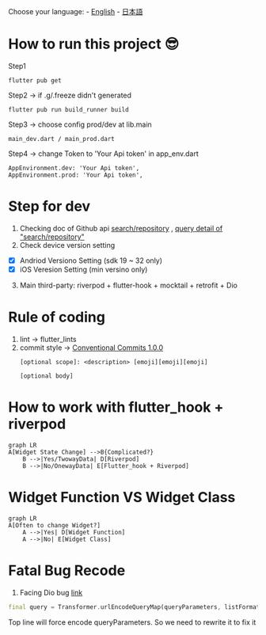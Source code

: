 Choose your language: - [English](./en/README.md) - [日本語](./jp/README.md)

# How to run this project :sunglasses:
Step1
```
flutter pub get
```
Step2 -> if .g/.freeze didn't generated
```
flutter pub run build_runner build 
```
Step3 -> choose config prod/dev at lib.main
```
main_dev.dart / main_prod.dart
```
Step4 -> change Token to 'Your Api token' in app_env.dart
```
AppEnvironment.dev: 'Your Api token',
AppEnvironment.prod: 'Your Api token',
```

# Step for dev
1. Checking doc of Github api [search/repository](https://docs.github.com/en/rest/search/search?apiVersion=2022-11-28#search-repositories) , [query detail of "search/repository"](https://docs.github.com/en/search-github/searching-on-github/searching-for-repositories)
2. Check device version setting
- [X] Andriod Versiono Setting (sdk 19 ~ 32 only)
- [X] iOS Veresion Setting (min versino only)

3. Main third-party: riverpod + flutter-hook + mocktail + retrofit + Dio

# Rule of coding

1. lint -> flutter_lints
2. commit style -> [Conventional Commits 1.0.0](https://www.conventionalcommits.org/en/v1.0.0/)
   ```
   [optional scope]: <description> [emoji][emoji][emoji]

   [optional body]
   ```

# How to work with flutter_hook + riverpod

```mermaid
graph LR
A[Widget State Change] -->B{Complicated?}
    B -->|Yes/TwowayData| D[Riverpod]
    B -->|No/OnewayData| E[Flutter_hook + Riverpod]
```

# Widget Function VS Widget Class
```mermaid
graph LR
A[Often to change Widget?] 
    A -->|Yes| D[Widget Function]
    A -->|No| E[Widget Class]
``` 

# Fatal Bug Recode
1. Facing Dio bug [link](https://pub.dev/documentation/dio/latest/dio/RequestOptions/uri.html)
```dart
final query = Transformer.urlEncodeQueryMap(queryParameters, listFormat);
```
Top line will force encode queryParameters. So we need to rewrite it to fix it